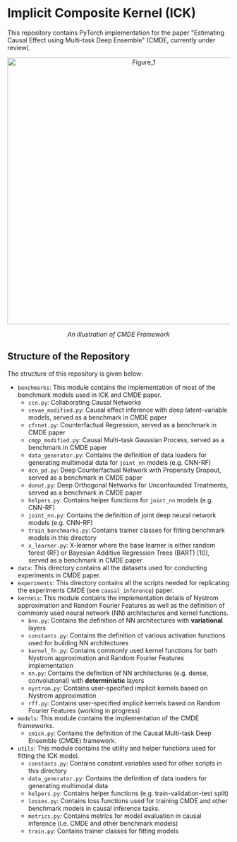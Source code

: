# Implicit Composite Kernel (ICK)

This repository contains PyTorch implementation for the paper "Estimating Causal Effect using Multi-task Deep Ensemble" (CMDE, currently under review).

<p align="center">
  <img width="603" alt="Figure_1" src="https://user-images.githubusercontent.com/45862046/211047479-94c50d8d-0044-4486-92c3-338c060e9464.png">
</p>
<p align="center">
  <em>An illustration of CMDE Framework</em>
</p>

## Structure of the Repository
The structure of this repository is given below:
- `benchmarks`: This module contains the implementation of most of the benchmark models used in ICK and CMDE paper.
  - `ccn.py`: Collaborating Causal Networks
  - `cevae_modified.py`: Causal effect inference with deep latent-variable models, served as a benchmark in CMDE paper
  - `cfrnet.py`: Counterfactual Regression, served as a benchmark in CMDE paper
  - `cmgp_modified.py`: Causal Multi-task Gaussian Process, served as a benchmark in CMDE paper
  - `data_generator.py`: Contains the definition of data loaders for generating multimodal data for `joint_nn` models (e.g. CNN-RF)
  - `dcn_pd.py`: Deep Counterfactual Network with Propensity Dropout, served as a benchmark in CMDE paper
  - `donut.py`: Deep Orthogonal Networks for Unconfounded Treatments, served as a benchmark in CMDE paper
  - `helpers.py`: Contains helper functions for `joint_nn` models (e.g. CNN-RF)
  - `joint_nn.py`: Contains the definition of joint deep neural network models (e.g. CNN-RF)
  - `train_benchmarks.py`: Contains trainer classes for fitting benchmark models in this directory
  - `x_learner.py`: X-learner where the base learner is either random forest (RF) or Bayesian Additive Regression Trees (BART) [10], served as a benchmark in CMDE paper
- `data`: This directory contains all the datasets used for conducting experiments in CMDE paper.
- `experiments`: This directory contains all the scripts needed for replicating the experiments CMDE (see `causal_inference`) paper.
- `kernels`: This module contains the implementation details of Nystrom approximation and Random Fourier Features as well as the definition of commonly used neural network (NN) architectures and kernel functions.
  - `bnn.py`: Contains the definition of NN architectures with **variational** layers
  - `constants.py`: Contains the definition of various activation functions used for building NN architectures
  - `kernel_fn.py`: Contains commonly used kernel functions for both Nystrom approximation and Random Fourier Features implementation
  - `nn.py`: Contains the definition of NN architectures (e.g. dense, convolutional) with **deterministic** layers
  - `nystrom.py`: Contains user-specified implicit kernels based on Nystrom approximation
  - `rff.py`: Contains user-specified implicit kernels based on Random Fourier Features (working in progress)
- `models`: This module contains the implementation of the CMDE frameworks.
  - `cmick.py`: Contains the definition of the Causal Multi-task Deep Ensemble (CMDE) framework.
- `utils`: This module contains the utility and helper functions used for fitting the ICK model.
  - `constants.py`: Contains constant variables used for other scripts in this directory
  - `data_generator.py`: Contains the definition of data loaders for generating multimodal data
  - `helpers.py`: Contains helper functions (e.g. train-validation-test split)
  - `losses.py`: Contains loss functions used for training CMDE and other benchmark models in causal inference tasks. 
  - `metrics.py`: Contains metrics for model evaluation in causal inference (i.e. CMDE and other benchmark models)
  - `train.py`: Contains trainer classes for fitting models
